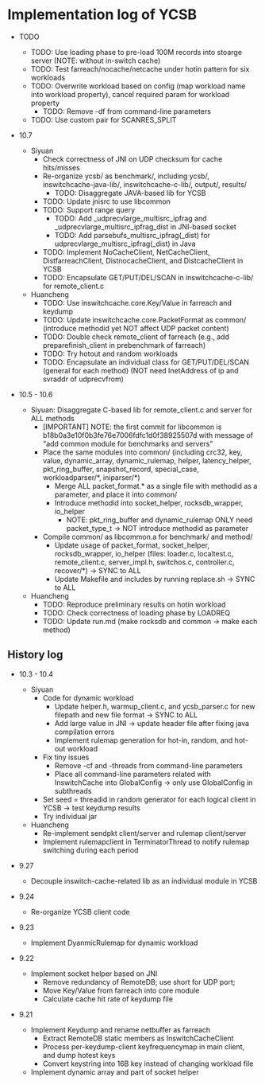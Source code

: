 # Implementation log of YCSB

- TODO
	+ TODO: Use loading phase to pre-load 100M records into stoarge server (NOTE: without in-switch cache)
	+ TODO: Test farreach/nocache/netcache under hotin pattern for six workloads
	* TODO: Overwrite workload based on config (map workload name into workload property), cancel required param for workload property
		- TODO: Remove -df from command-line parameters
	* TODO: Use custom pair for SCANRES_SPLIT

- 10.7
	+ Siyuan
		* Check correctness of JNI on UDP checksum for cache hits/misses
		* Re-organize ycsb/ as benchmark/, including ycsb/, inswitchcache-java-lib/, inswitchcache-c-lib/, output/, results/
			- TODO: Disaggregate JAVA-based lib for YCSB
		* TODO: Update jnisrc to use libcommon
		* TODO: Support range query
			- TODO: Add _udprecvlarge_multisrc_ipfrag and _udprecvlarge_multisrc_ipfrag_dist in JNI-based socket
			- TODO: Add parsebufs_multisrc_ipfrag(_dist) for udprecvlarge_multisrc_ipfrag(_dist) in Java
		* TODO: Implement NoCacheClient, NetCacheClient, DistfarreachClient, DistnocacheClient, and DistcacheClient in YCSB
		* TODO: Encapsulate GET/PUT/DEL/SCAN in inswitchcache-c-lib/ for remote_client.c
	+ Huancheng
		* TODO: Use inswitchcache.core.Key/Value in farreach and keydump
		* TODO: Update inswitchcache.core.PacketFormat as common/ (introduce methodid yet NOT affect UDP packet content)
		* TODO: Double check remote_client of farreach (e.g., add preparefinish_client in prebenchmark of farreach)
		* TODO: Try hotout and random workloads
		* TODO: Encapsulate an individual class for GET/PUT/DEL/SCAN (general for each method) (NOT need InetAddress of ip and svraddr of udprecvfrom)

- 10.5 - 10.6
	+ Siyuan: Disaggregate C-based lib for remote_client.c and server for ALL methods
		* [IMPORTANT] NOTE: the first commit for libcommon is b18b0a3e10f0b3fe76e7006fdfc1d0f38925507d with message of "add common module for benchmarks and servers"
		* Place the same modules into common/ (including crc32, key, value, dynamic_array, dynamic_rulemap, helper, latency_helper, pkt_ring_buffer, snapshot_record, special_case, workloadparser/\*, iniparser/\*)
			- Merge ALL packet_format\.* as a single file with methodid as a parameter, and place it into common/
			- Introduce methodid into socket_helper, rocksdb_wrapper, io_helper
				+ NOTE: pkt_ring_buffer and dynamic_rulemap ONLY need packet_type_t -> NOT introduce methodid as parameter
		* Compile common/ as libcommon.a for benchmark/ and method/
			- Update usage of packet_format, socket_helper, rocksdb_wrapper, io_helper (files: loader.c, localtest.c, remote_client.c, server_impl.h, switchos.c, controller.c, recover/\*) -> SYNC to ALL
			- Update Makefile and includes by running replace.sh -> SYNC to ALL
	+ Huancheng
		* TODO: Reproduce preliminary results on hotin workload
		* TODO: Check correctness of loading phase by LOADREQ
		* TODO: Update run.md (make rocksdb and common -> make each method)

## History log

- 10.3 - 10.4
	+ Siyuan
		+ Code for dynamic workload
			* Update helper.h, warmup_client.c, and ycsb_parser.c for new filepath and new file format -> SYNC to ALL
			* Add large value in JNI -> update header file after fixing java compilation errors
			* Implement rulemap generation for hot-in, random, and hot-out workload
		+ Fix tiny issues
			* Remove -cf and -threads from command-line parameters
			* Place all command-line parameters related with InswitchCache into GlobalConfig -> only use GlobalConfig in subthreads
		+ Set seed = threadid in random generator for each logical client in YCSB -> test keydump results
		+ Try individual jar
	+ Huancheng
		* Re-implement sendpkt client/server and rulemap client/server
		* Implement rulemapclient in TerminatorThread to notify rulemap switching during each period

- 9.27
	+ Decouple inswitch-cache-related lib as an individual module in YCSB

- 9.24
	+ Re-organize YCSB client code

- 9.23
	+ Implement DyanmicRulemap for dynamic workload

- 9.22
	+ Implement socket helper based on JNI
		* Remove redundancy of RemoteDB; use short for UDP port; 
		* Move Key/Value from farreach into core module
		* Calculate cache hit rate of keydump file

- 9.21
	+ Implement Keydump and rename netbuffer as farreach
		* Extract RemoteDB static members as InswitchCacheClient
		* Process per-keydump-client keyfrequencymap in main client, and dump hotest keys
		* Convert keystring into 16B key instead of changing workload file
	+ Implement dynamic array and part of socket helper
